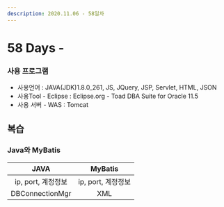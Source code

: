 ```yaml
---
description: 2020.11.06 - 58일차
---
```


# 58 Days -

### 사용 프로그램

* 사용언어 : JAVA\(JDK\)1.8.0\_261, JS, JQuery, JSP, Servlet, HTML, JSON
* 사용Tool  - Eclipse : Eclipse.org - Toad DBA Suite for Oracle 11.5
* 사용 서버 - WAS : Tomcat

## 복습

### Java와 MyBatis

| JAVA | MyBatis |
| :---: | :---: |
| ip, port, 계정정보 | ip, port, 계정정보 |
| DBConnectionMgr | XML |

